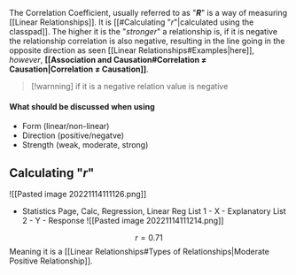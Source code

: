 The Correlation Coefficient, usually referred to as "***R***" is a way of measuring [[Linear Relationships]]. It is [[#Calculating "*r*"|calculated using the classpad]]. The higher it is the "*stronger*" a relationship is, if it is negative the relationship correlation is also negative, resulting in the line going in the opposite direction as seen [[Linear Relationships#Examples|here]], *however*, **[[Association and Causation#Correlation ≠ Causation|Correlation ≠ Causation]]**.

>[!warnning]
>if it is a negative relation value is negative


#### What should be discussed when using
- Form (linear/non-linear)
- Direction (positive/negatve)
- Strength (weak, moderate, strong)

## Calculating "*r*"

![[Pasted image 20221114111126.png]]

- Statistics Page, Calc, Regression, Linear Reg
List 1 - X - Explanatory
List 2 - Y - Response
![[Pasted image 20221114111214.png]]

$$r = 0.71$$
Meaning it is a [[Linear Relationships#Types of Relationships|Moderate Positive Relationship]].